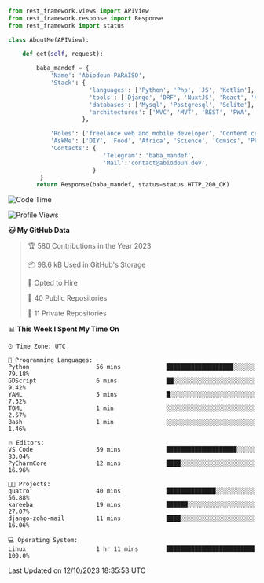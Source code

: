 ###
```python
from rest_framework.views import APIView
from rest_framework.response import Response
from rest_framework import status

class AboutMe(APIView):

    def get(self, request):

        baba_mandef = {
            'Name': 'Abiodoun PARAISO',
            'Stack': {
                       'languages': ['Python', 'Php', 'JS', 'Kotlin'],
                       'tools': ['Django', 'DRF', 'NuxtJS', 'React', 'Kotlin', 'Electron'],
                       'databases': ['Mysql', 'Postgresql', 'Sqlite'],
                       'architectures': ['MVC', 'MVT', 'REST', 'PWA', 'SPA', 'MicroServices']
                     },

            'Roles': ['freelance web and mobile developer', 'Content creator', 'Teacher', 'Mentor'],
            'AskMe': ['DIY', 'Food', 'Africa', 'Science', 'Comics', 'Photography', 'Tech', 'Programming'],
            'Contacts': {
                           'Telegram': 'baba_mandef',
                           'Mail':'contact@abiodoun.dev',
                        }
         }
        return Response(baba_mandef, status=status.HTTP_200_OK)

```                    

<!--START_SECTION:waka-->
![Code Time](http://img.shields.io/badge/Code%20Time-789%20hrs%2053%20mins-blue)

![Profile Views](http://img.shields.io/badge/Profile%20Views-0-blue)

**🐱 My GitHub Data** 

> 🏆 580 Contributions in the Year 2023
 > 
> 📦 98.6 kB Used in GitHub's Storage 
 > 
> 💼 Opted to Hire
 > 
> 📜 40 Public Repositories 
 > 
> 🔑 11 Private Repositories  
 > 
📊 **This Week I Spent My Time On** 

```text
⌚︎ Time Zone: UTC

💬 Programming Languages: 
Python                   56 mins             ███████████████████░░░░░░   79.18% 
GDScript                 6 mins              ██░░░░░░░░░░░░░░░░░░░░░░░   9.42% 
YAML                     5 mins              █░░░░░░░░░░░░░░░░░░░░░░░░   7.32% 
TOML                     1 min               ░░░░░░░░░░░░░░░░░░░░░░░░░   2.57% 
Bash                     1 min               ░░░░░░░░░░░░░░░░░░░░░░░░░   1.46%

🔥 Editors: 
VS Code                  59 mins             ████████████████████░░░░░   83.04% 
PyCharmCore              12 mins             ████░░░░░░░░░░░░░░░░░░░░░   16.96%

🐱‍💻 Projects: 
quatro                   40 mins             ██████████████░░░░░░░░░░░   56.88% 
kareeba                  19 mins             ██████░░░░░░░░░░░░░░░░░░░   27.07% 
django-zoho-mail         11 mins             ████░░░░░░░░░░░░░░░░░░░░░   16.06%

💻 Operating System: 
Linux                    1 hr 11 mins        █████████████████████████   100.0%

```


 Last Updated on 12/10/2023 18:35:53 UTC
<!--END_SECTION:waka-->
